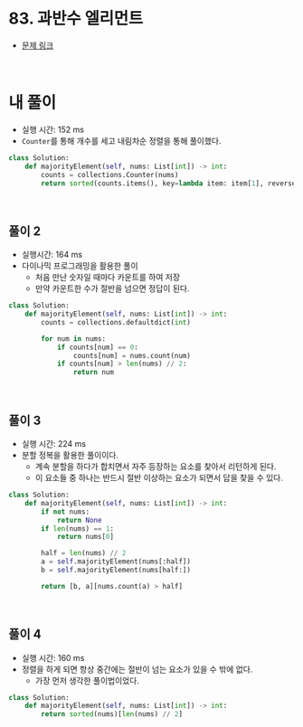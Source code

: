 # 83. 과반수 엘리먼트

- [문제 링크](https://leetcode.com/problems/majority-element/)

<br>

# 내 풀이

- 실행 시간: 152 ms
- `Counter`를 통해 개수를 세고 내림차순 정렬을 통해 풀이했다.

```python
class Solution:
    def majorityElement(self, nums: List[int]) -> int:
        counts = collections.Counter(nums)
        return sorted(counts.items(), key=lambda item: item[1], reverse=True)[0][0]
```

<br>

## 풀이 2

- 실행시간: 164 ms
- 다이나믹 프로그래밍을 활용한 풀이
  - 처음 만난 숫자일 때마다 카운트를 하여 저장
  - 만약 카운트한 수가 절반을 넘으면 정답이 된다.

```python
class Solution:
    def majorityElement(self, nums: List[int]) -> int:
        counts = collections.defaultdict(int)

        for num in nums:
            if counts[num] == 0:
                counts[num] = nums.count(num)
            if counts[num] > len(nums) // 2:
                return num
```

<br>

## 풀이 3

- 실행 시간: 224 ms
- 분할 정복을 활용한 풀이이다.
  - 계속 분할을 하다가 합치면서 자주 등장하는 요소를 찾아서 리턴하게 된다.
  - 이 요소들 중 하나는 반드시 절반 이상하는 요소가 되면서 답을 찾을 수 있다.

```python
class Solution:
    def majorityElement(self, nums: List[int]) -> int:
        if not nums:
            return None
        if len(nums) == 1:
            return nums[0]

        half = len(nums) // 2
        a = self.majorityElement(nums[:half])
        b = self.majorityElement(nums[half:])

        return [b, a][nums.count(a) > half]
```

<br>

## 풀이 4

- 실행 시간: 160 ms
- 정렬을 하게 되면 항상 중간에는 절반이 넘는 요소가 있을 수 밖에 없다.
  - 가장 먼저 생각한 풀이법이었다.

```python
class Solution:
    def majorityElement(self, nums: List[int]) -> int:
        return sorted(nums)[len(nums) // 2]
```
